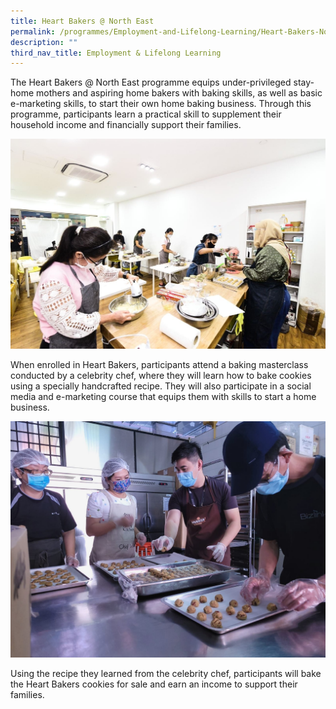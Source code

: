 ```yaml
---
title: Heart Bakers @ North East
permalink: /programmes/Employment-and-Lifelong-Learning/Heart-Bakers-North-East
description: ""
third_nav_title: Employment & Lifelong Learning
---
```

The Heart Bakers @ North East programme equips under-privileged stay-home mothers and aspiring home bakers with baking skills, as well as basic e-marketing skills, to start their own home baking business. Through this programme, participants learn a practical skill to supplement their household income and financially support their families.

![](/images/Media%20Files%20for%20ELL/Heart%20Bakers%20Photo%201.jpg)

When enrolled in Heart Bakers, participants attend a baking masterclass conducted by a celebrity chef, where they will learn how to bake cookies using a specially handcrafted recipe. They will also participate in a social media and e-marketing course that equips them with skills to start a home business.

![](/images/Heart%20Bakers%20Photo_3.jpg)

Using the recipe they learned from the celebrity chef, participants will bake the Heart Bakers cookies for sale and earn an income to support their families.